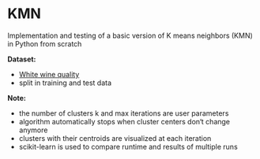 # KMN
Implementation and testing of a basic version of K means neighbors (KMN) in Python from scratch

**Dataset:**
- [White wine quality](https://www.kaggle.com/datasets/piyushagni5/white-wine-quality)
- split in training and test data

**Note:**
- the number of clusters k and max iterations are user parameters
- algorithm automatically stops when cluster centers don‘t change anymore
- clusters with their centroids are
visualized at each iteration
- scikit-learn is used to compare runtime and results of multiple runs